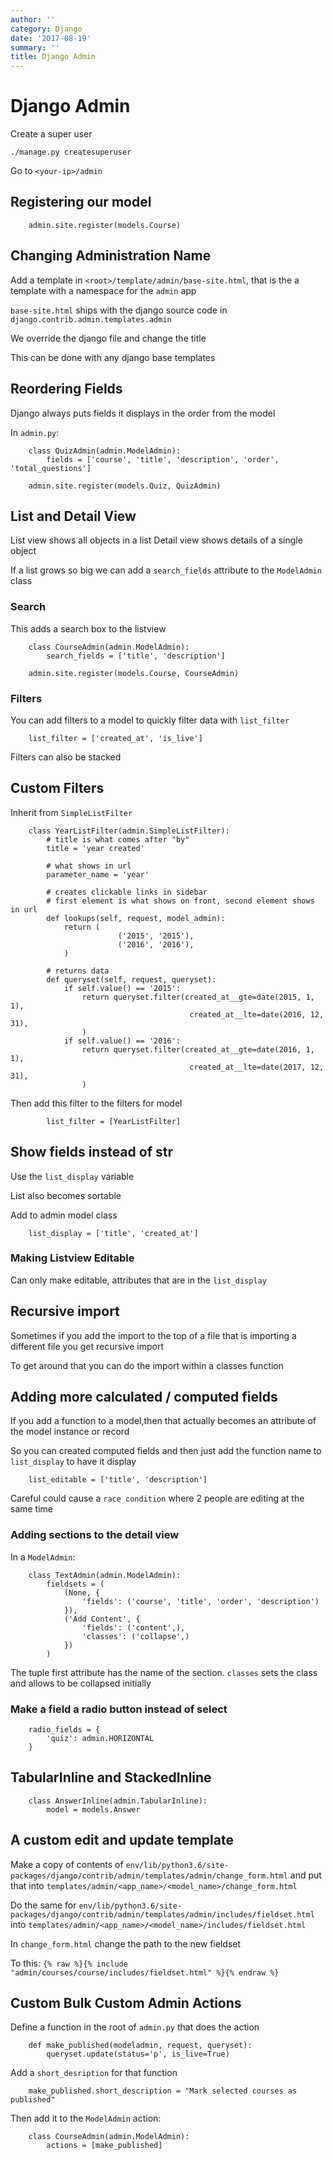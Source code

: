 ```yaml
---
author: ''
category: Django
date: '2017-08-19'
summary: ''
title: Django Admin
---
```

# Django Admin

Create a super user

`./manage.py createsuperuser`

Go to `<your-ip>/admin`

## Registering our model

        admin.site.register(models.Course)

## Changing Administration Name

Add a template in `<root>/template/admin/base-site.html`, that is the a template with a namespace for the `admin` app

`base-site.html` ships with the django source code in `django.contrib.admin.templates.admin`

We override the django file and change the title

This can be done with any django base templates

## Reordering Fields

Django always puts fields it displays in the order from the model

In `admin.py`:

        class QuizAdmin(admin.ModelAdmin):
            fields = ['course', 'title', 'description', 'order', 'total_questions']

        admin.site.register(models.Quiz, QuizAdmin)

## List and Detail View

List view shows all objects in a list
Detail view shows details of a single object

If a list grows so big we can add a `search_fields` attribute to the `ModelAdmin` class

### Search

This adds a search box to the listview

        class CourseAdmin(admin.ModelAdmin):
            search_fields = ['title', 'description']

        admin.site.register(models.Course, CourseAdmin)

### Filters

You can add filters to a model to quickly filter data with `list_filter`

        list_filter = ['created_at', 'is_live']

Filters can also be stacked

## Custom Filters

Inherit from `SimpleListFilter`

        class YearListFilter(admin.SimpleListFilter):
            # title is what comes after "by"
            title = 'year created'

            # what shows in url
            parameter_name = 'year'

            # creates clickable links in sidebar
            # first element is what shows on front, second element shows in url
            def lookups(self, request, model_admin):
                return (
                            ('2015', '2015'),
                            ('2016', '2016'),
                )

            # returns data
            def queryset(self, request, queryset):
                if self.value() == '2015':
                    return queryset.filter(created_at__gte=date(2015, 1, 1),
                                            created_at__lte=date(2016, 12, 31),
                    )
                if self.value() == '2016':
                    return queryset.filter(created_at__gte=date(2016, 1, 1),
                                            created_at__lte=date(2017, 12, 31),
                    )

Then add this filter to the filters for model

            list_filter = [YearListFilter]

## Show fields instead of __str__

Use the `list_display` variable

List also becomes sortable

Add to admin model class

        list_display = ['title', 'created_at']

### Making Listview Editable

Can only make editable, attributes that are in the `list_display`

## Recursive import

Sometimes if you add the import to the top of a file that is importing a different file you get recursive import

To get around that you can do the import within a classes function

## Adding more calculated / computed fields

If you add a function to a model,then that actually becomes an attribute of the model instance or record

So you can created computed fields and then just add the function name to `list_display` to have it display

        list_editable = ['title', 'description']

Careful could cause a `race condition` where 2 people are editing at the same time

### Adding sections to the detail view

In a `ModelAdmin`:

        class TextAdmin(admin.ModelAdmin):
            fieldsets = (
                (None, {
                    'fields': ('course', 'title', 'order', 'description')
                }),
                ('Add Content', {
                    'fields': ('content',),
                    'classes': ('collapse',)
                })
            )

The tuple first attribute has the name of the section.
`classes` sets the class and allows to be collapsed initially

### Make a field a radio button instead of select

        radio_fields = {
            'quiz': admin.HORIZONTAL
        }

## TabularInline and StackedInline

        class AnswerInline(admin.TabularInline):
            model = models.Answer

## A custom edit and update template

Make a copy of contents of `env/lib/python3.6/site-packages/django/contrib/admin/templates/admin/change_form.html` and put that into `templates/admin/<app_name>/<model_name>/change_form.html`

Do the same for `env/lib/python3.6/site-packages/django/contrib/admin/templates/admin/includes/fieldset.html` into `templates/admin/<app_name>/<model_name>/includes/fieldset.html`

In `change_form.html` change the path to the new fieldset

To this: `{% raw %}{% include "admin/courses/course/includes/fieldset.html" %}{% endraw %}`

## Custom Bulk Custom Admin Actions

Define a function in the root of `admin.py` that does the action

        def make_published(modeladmin, request, queryset):
            queryset.update(status='p', is_live=True)

Add a `short_desription` for that function

        make_published.short_description = "Mark selected courses as published"

Then add it to the `ModelAdmin` action:

        class CourseAdmin(admin.ModelAdmin):
            actions = [make_published]

